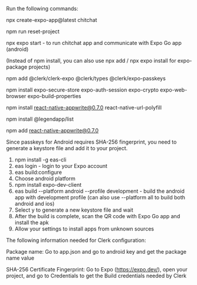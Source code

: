 Run the following commands:

npx create-expo-app@latest chitchat

npm run reset-project

npx expo start - to run chitchat app and communicate with Expo Go app (android)

(Instead of npm install, you can also use npx add / npx expo install for expo-package projects)

npm add @clerk/clerk-expo @clerk/types @clerk/expo-passkeys

npm install expo-secure-store expo-auth-session expo-crypto expo-web-browser expo-build-properties

npm install react-native-appwrite@0.7.0 react-native-url-polyfill

npm install @legendapp/list

npm add react-native-appwrite@0.7.0

Since passkeys for Android requires SHA-256 fingerprint, you need to generate a keystore file and add it to your project.
1. npm install -g eas-cli 
2. eas login - login to your Expo account
3. eas build:configure 
4. Choose android platform 
5. npm install expo-dev-client 
6. eas build --platform android --profile development - build the android app with development profile (can also use --platform all to build both android and ios)
7. Select y to generate a new keystore file and wait 
8. After the build is complete, scan the QR code with Expo Go app and install the apk 
9. Allow your settings to install apps from unknown sources

The following information needed for Clerk configuration:

Package name: Go to app.json and go to android key and get the package name value

SHA-256 Certificate Fingerprint: Go to Expo (https://expo.dev/), open your project, and go to Credentials to get the Build credentials
needed by Clerk